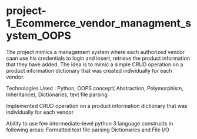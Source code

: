 # project-1_Ecommerce_vendor_managment_system_OOPS

The project mimics a management system where each authorized vendor caan use his credentials to login and insert, retrieve the product information that they have added. The idea is to mimic a simple CRUD operation on a product information dictionary that was created individually for each vendor.

Technologies Used : Python, OOPS concept( Abstraction, Polymorphism,
Inheritance), Dictionaries, text file parsing

Implemented CRUD operation on a product information dictionary that was
individually for each vendor

Ability to use few intermediate-level python 3 language constructs in following
areas: Formatted text file parsing Dictionaries and File I/O
